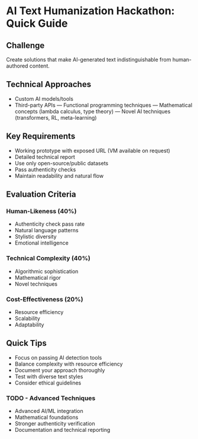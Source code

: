 # AI Text Humanization Hackathon: Quick Guide

## Challenge

Create solutions that make AI-generated text indistinguishable from human-authored content.

## Technical Approaches

- Custom AI models/tools
- Third-party APIs
  — Functional programming techniques
  — Mathematical concepts (lambda calculus, type theory)
  — Novel AI techniques (transformers, RL, meta-learning)

## Key Requirements

- Working prototype with exposed URL (VM available on request)
- Detailed technical report
- Use only open-source/public datasets
- Pass authenticity checks
- Maintain readability and natural flow

## Evaluation Criteria

### Human-Likeness (40%)

- Authenticity check pass rate
- Natural language patterns
- Stylistic diversity
- Emotional intelligence

### Technical Complexity (40%)

- Algorithmic sophistication
- Mathematical rigor
- Novel techniques

### Cost-Effectiveness (20%)

- Resource efficiency
- Scalability
- Adaptability

## Quick Tips

- Focus on passing AI detection tools
- Balance complexity with resource efficiency
- Document your approach thoroughly
- Test with diverse text styles
- Consider ethical guidelines

### TODO - Advanced Techniques

- Advanced AI/ML integration
- Mathematical foundations
- Stronger authenticity verification
- Documentation and technical reporting
